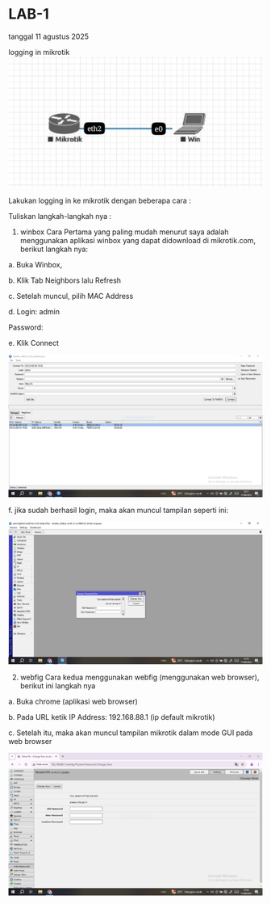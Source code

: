 # LAB-1 
tanggal 11 agustus 2025

logging in mikrotik 
![topologi](topologi1.jpeg)

Lakukan logging in ke mikrotik dengan beberapa cara :

Tuliskan langkah-langkah nya :

1. winbox
   Cara Pertama yang paling mudah menurut saya adalah menggunakan aplikasi winbox yang
dapat didownload di mikrotik.com, berikut langkah nya:

a. Buka Winbox,

b. Klik Tab Neighbors lalu Refresh

c. Setelah muncul, pilih MAC Address

d. Login: admin

Password:

e. Klik Connect

![topologi](scwinbox.PNG)

f. jika sudah berhasil login, maka akan muncul tampilan seperti ini:

![topologi](scwinbox1.PNG)

2. webfig
   Cara kedua menggunakan webfig (menggunakan web browser), berikut ini langkah nya

a. Buka chrome (aplikasi web browser)

b. Pada URL ketik IP Address: 192.168.88.1 (ip default mikrotik)

c. Setelah itu, maka akan muncul tampilan mikrotik dalam mode GUI pada web
browser

![topologi](scwebfig.PNG)



